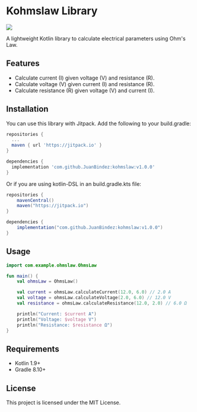 # Kohmslaw Library

[![](https://jitpack.io/v/JuanBindez/kohmslaw.svg)](https://jitpack.io/#JuanBindez/kohmslaw)

A lightweight Kotlin library to calculate electrical parameters using Ohm's Law.

## Features
- Calculate current (I) given voltage (V) and resistance (R).
- Calculate voltage (V) given current (I) and resistance (R).
- Calculate resistance (R) given voltage (V) and current (I).

## Installation

You can use this library with Jitpack. Add the following to your build.gradle:
```groovy
repositories {
  ...
  maven { url 'https://jitpack.io' }
}

dependencies {
  implementation 'com.github.JuanBindez:kohmslaw:v1.0.0'
}
```

Or if you are using kotlin-DSL in an build.gradle.kts file:
```groovy
repositories {
    mavenCentral()
    maven("https://jitpack.io")
}

dependencies {
    implementation("com.github.JuanBindez:kohmslaw:v1.0.0")
}
```

## Usage

```kotlin
import com.example.ohmslaw.OhmsLaw

fun main() {
    val ohmsLaw = OhmsLaw()

    val current = ohmsLaw.calculateCurrent(12.0, 6.0) // 2.0 A
    val voltage = ohmsLaw.calculateVoltage(2.0, 6.0) // 12.0 V
    val resistance = ohmsLaw.calculateResistance(12.0, 2.0) // 6.0 Ω

    println("Current: $current A")
    println("Voltage: $voltage V")
    println("Resistance: $resistance Ω")
}
```

## Requirements
- Kotlin 1.9+
- Gradle 8.10+

## License
This project is licensed under the MIT License.
